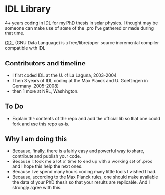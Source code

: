 IDL Library
==================================================
4+ years coding in [IDL](http://www.exelisvis.com/ProductsServices/IDL.aspx) for my [PhD](http://brunosan.eu/about-2/work/phd/) thesis in solar physics. I thought may be someone can make use of some of the .pro I've gathered or made during that time.

[GDL](http://gnudatalanguage.sourceforge.net/) (GNU Data Language) is a free/libre/open source incremental compiler compatible with IDL


Contributors and timeline
------------------------------
* I first coded IDL at the U. of La Laguna, 2003-2004
* Then 3 years of IDL coding at the Max Planck and U. Goettingen in Germany (2005-2008)
* then 1 more at NRL, Washington.

To Do
-----

* Explain the contents of the repo and add the official lib so that one could fork and use this repo as-is.

Why I am doing this
------------------

* Because, finally, there is a fairly easy and powerful way to share, contribute and publish your code.
* Because it took me a lot of time to end up with a working set of .pros and I hope this help the next ones.
* Because I've spend many hours coding many little tools I wished I had.
* Because, according to the Max Planck rules, one should make available the data of your PhD thesis so that your results are replicable. And I strongly agree with this.

